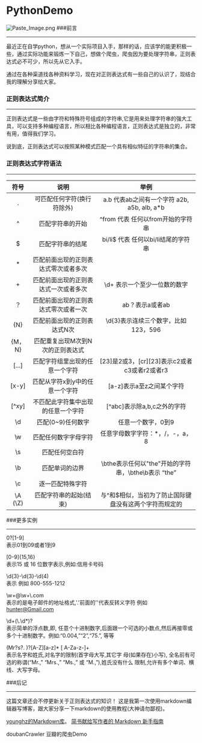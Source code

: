 # PythonDemo
![Paste_Image.png](http://upload-images.jianshu.io/upload_images/1951131-226f85876b0e2151.png?imageMogr2/auto-orient/strip%7CimageView2/2/w/1240)
###前言
***
最近正在自学python，想从一个实际项目入手，那样的话，应该学的能更积极一些，通过实际功能来锻炼一下自己，想做个爬虫，爬虫因为要处理字符串，正则表达式必不可少，所以先从它入手。

通过在各种渠道找各种资料学习，现在对正则表达式有一些自己的认识了，现结合我的理解分享给大家。

### 正则表达式简介
----
正则表达式是一些由字符和特殊符号组成的字符串,它是用来处理字符串的强大工具，可以支持多种编程语言，所以相比各种编程语言，正则表达式是独立的，非常有用，值得我们学习。

说到底，正则表达式可以按照某种模式匹配一个具有相似特征的字符串的集合。

### 正则表达式字符语法
***

符号       |          说明   |          举例  
:-------:|:---------:|:---------:|
 .             |可匹配任何字符(换行符除外)   |a.b   代表ab之间有一个字符 a2b, a5b, alb, a*b
^|匹配字符串的开始|^from   代表 任何以from开始的字符串
$|匹配字符串的结尾|bi/li$   代表 任何以bi/li结尾的字符串
*|匹配前面出现的正则表达式零次或者多次|
+|匹配前面出现的正则表达式一次或者多次|\d+ 表示一个至少一位数的数字
？|匹配前面出现的正则表达式零次或者一次|ab？表示a或者ab
{N}|匹配前面出现的正则表达式N次|\d{3}表示连续三个数字，比如123，596
{M，N}|匹配重复出现M次到N次的正则表达式|
[...]|匹配字符组里出现的任意一个字符|[23]是2或3，[cr][23]表示c2或者c3或者r2或者r3
[x-y]|匹配从字符x到y中的任意一个字符|[a-z]表示a至z之间某个字符
[^xy]|不匹配此字符集中出现的任意一个字符|[^abc]表示除a,b,c之外的字符
\d|匹配(0~9)任何数字|任意一个数字，0到9
\w|匹配任何数字字母字符|任意字母数字字符：*，/，-，a，8
\s|匹配任何空白符|
\b|匹配单词的边界|\bthe表示任何以"the"开始的字符串，\bthe\b表示 “the”
\c|逐一匹配特殊字符|
\A (\Z)|匹配字符串的起始(结束)|与^和$相似，当初为了防止国际键盘没有这两个字符而规定的


###更多实例
***
0?[1-9]                         
表示01到09或者1到9

[0-9]{15,16}             
表示15 或 16 位数字表示,例如:信用卡号码

\d{3}-\d{3}-\d(4)     
表示 例如 800-555-1212

\w+@\w+\\.com     
表示的是电子邮件的地址格式,'.'前面的'\'代表反转义字符 例如 hunter@Gmail.com

\d+(\\.\d\*)?               
表示简单的浮点数,即, 任意个十进制数字,后面跟一个可选的小数点,然后再接零或多个十进制数字。例如:“0.004,”“2”,“75.”, 等等

(Mr?s?\. )?[A-Z][a-z]* [ A-Za-z-]+  
表示名字和姓氏,对名字的限制(首字母大写,其它字 母(如果存在)小写), 全名前有可选的称谓(“Mr.,” “Mrs.,” “Ms.,” 或 “M.,”),姓氏没有什么 限制,允许有多个单词、横线、大写字母。

###后记
***
这篇文章还会不停更新关于正则表达式的知识！
这是我第一次使用markdown编辑器写博客，跟大家分享一下markdown的使用教程(大神请勿鄙视)。

[younghz的Markdown库](https://github.com/younghz/Markdown)。
[简书献给写作者的 Markdown 新手指南](http://www.jianshu.com/p/q81RER)

doubanCrawler 豆瓣的爬虫Demo

